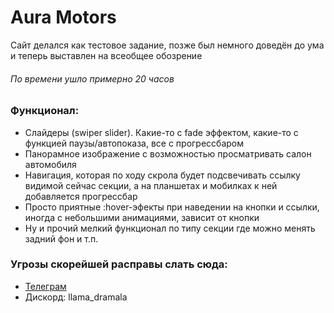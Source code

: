 # Aura Motors
Сайт делался как тестовое задание, позже был немного доведён до ума и теперь выставлен на всеобщее обозрение
###### По времени ушло примерно 20 часов
### Функционал:
* Слайдеры (swiper slider). Какие-то с fade эффектом, какие-то с функцией паузы/автопоказа, все с прогрессбаром
* Панорамное изображение с возможностью просматривать салон автомобиля
* Навигация, которая по ходу скрола будет подсвечивать ссылку видимой сейчас секции, а на планшетах и мобилках к ней добавляется прогрессбар
* Просто приятные :hover-эфекты при наведении на кнопки и ссылки, иногда с небольшими анимациями, зависит от кнопки
* Ну и прочий мелкий функционал по типу секции где можно менять задний фон и т.п.
### Угрозы скорейшей расправы слать сюда:
* [Телеграм](https://t.me/llama_baldeet)
* Дискорд: llama_dramala
